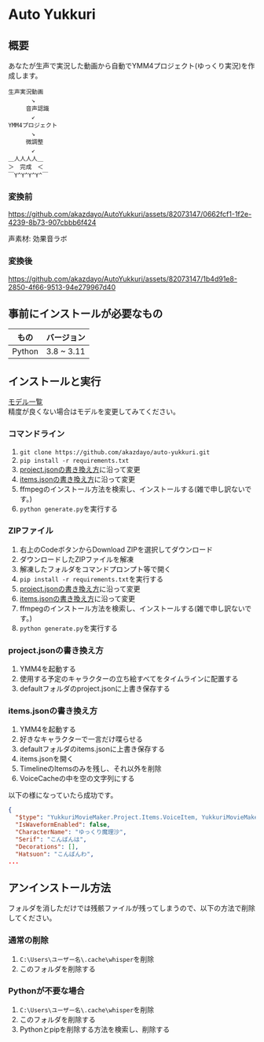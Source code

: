 # Auto Yukkuri 
## 概要
あなたが生声で実況した動画から自動でYMM4プロジェクト(ゆっくり実況)を作成します。
```
生声実況動画
　　　　↘
　　　音声認識
　　　　↙
YMM4プロジェクト
　　　　↘
　　　微調整
　　　　↙
＿人人人人＿
＞　完成　＜
￣Y^Y^Y^Y^￣
```

### 変換前
https://github.com/akazdayo/AutoYukkuri/assets/82073147/0662fcf1-1f2e-4239-8b73-907cbbb6f424

声素材: 効果音ラボ

### 変換後
https://github.com/akazdayo/AutoYukkuri/assets/82073147/1b4d91e8-2850-4f66-9513-94e279967d40

## 事前にインストールが必要なもの
| もの | バージョン |
|------|-----------|
|Python| 3.8 ~ 3.11|

## インストールと実行
[モデル一覧](https://github.com/openai/whisper#available-models-and-languages)  
精度が良くない場合はモデルを変更してみてください。

### コマンドライン
1. ``git clone https://github.com/akazdayo/auto-yukkuri.git``
2. ``pip install -r requirements.txt``
3. [project.jsonの書き換え方](#projectjsonの書き換え方)に沿って変更
4. [items.jsonの書き換え方](#itemsjsonの書き換え方)に沿って変更
5. ffmpegのインストール方法を検索し、インストールする(雑で申し訳ないです。)
6. ``python generate.py``を実行する

### ZIPファイル
1. 右上のCodeボタンからDownload ZIPを選択してダウンロード
2. ダウンロードしたZIPファイルを解凍
3. 解凍したフォルダをコマンドプロンプト等で開く
4. ``pip install -r requirements.txt``を実行する
5. [project.jsonの書き換え方](#projectjsonの書き換え方)に沿って変更
6. [items.jsonの書き換え方](#itemsjsonの書き換え方)に沿って変更
7. ffmpegのインストール方法を検索し、インストールする(雑で申し訳ないです。)
8. ``python generate.py``を実行する

### project.jsonの書き換え方
1. YMM4を起動する
2. 使用する予定のキャラクターの立ち絵すべてをタイムラインに配置する
3. defaultフォルダのproject.jsonに上書き保存する

### items.jsonの書き換え方
1. YMM4を起動する
2. 好きなキャラクターで一言だけ喋らせる
3. defaultフォルダのitems.jsonに上書き保存する
4. items.jsonを開く
5. TimelineのItemsのみを残し、それ以外を削除
6. VoiceCacheの中を空の文字列にする

以下の様になっていたら成功です。
```json
{
  "$type": "YukkuriMovieMaker.Project.Items.VoiceItem, YukkuriMovieMaker",
  "IsWaveformEnabled": false,
  "CharacterName": "ゆっくり魔理沙",
  "Serif": "こんばんは",
  "Decorations": [],
  "Hatsuon": "こんばんわ",
...
```

## アンインストール方法
フォルダを消しただけでは残骸ファイルが残ってしまうので、以下の方法で削除してください。
### 通常の削除
1. ``C:\Users\ユーザー名\.cache\whisper``を削除
2. このフォルダを削除する
### Pythonが不要な場合
1. ``C:\Users\ユーザー名\.cache\whisper``を削除
2. このフォルダを削除する
3. Pythonとpipを削除する方法を検索し、削除する